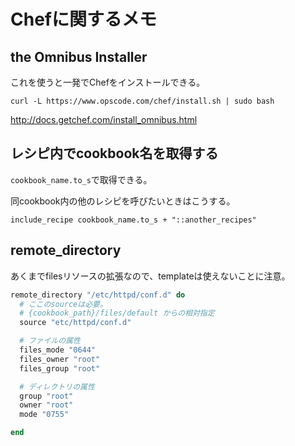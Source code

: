 # Chefに関するメモ

## the Omnibus Installer
これを使うと一発でChefをインストールできる。
```shell
curl -L https://www.opscode.com/chef/install.sh | sudo bash
```
http://docs.getchef.com/install_omnibus.html

## レシピ内でcookbook名を取得する


`cookbook_name.to_s`で取得できる。

同cookbook内の他のレシピを呼びたいときはこうする。

```
include_recipe cookbook_name.to_s + "::another_recipes"
```


## remote_directory

あくまでfilesリソースの拡張なので、templateは使えないことに注意。

```ruby
remote_directory "/etc/httpd/conf.d" do
  # ここのsourceは必要。
  # {cookbook_path}/files/default からの相対指定
  source "etc/httpd/conf.d"

  # ファイルの属性
  files_mode "0644"
  files_owner "root"
  files_group "root"

  # ディレクトリの属性
  group "root"
  owner "root"
  mode "0755"

end
```
